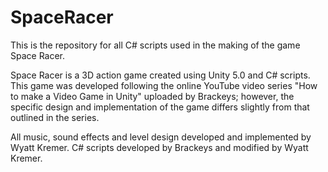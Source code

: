 # SpaceRacer
This is the repository for all C# scripts used in the making of the game Space Racer.

Space Racer is a 3D action game created using Unity 5.0 and C# scripts. This game was developed following the online YouTube video series "How to make a Video Game in Unity" uploaded by Brackeys; however, the specific design and implementation of the game differs slightly from that outlined in the series. 

All music, sound effects and level design developed and implemented by Wyatt Kremer. C# scripts developed by Brackeys and modified by Wyatt Kremer.
